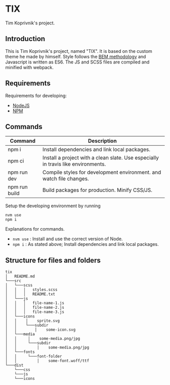 # TIX

Tim Koprivnik's project.

## Introduction

This is Tim Koprivnik's project, named "TIX". It is based on the custom theme he made by himself. Style follows the [BEM methodology](http://getbem.com/) and Javascript is written as ES6. The JS and SCSS files are compiled and minified with webpack.

## Requirements

Requirements for developing:

- [NodeJS](https://nodejs.org/en/)
- [NPM](https://npmjs.com/)

## Commands

| Command       | Description                                                                       |
| ------------- | --------------------------------------------------------------------------------- |
| npm i         | Install dependencies and link local packages.                                     |
| npm ci        | Install a project with a clean slate. Use especially in travis like environments. |
| npm run dev   | Compile styles for development environment. and watch file changes.               |
| npm run build | Build packages for production. Minify CSS/JS.                                     |

Setup the developing environment by running

    nvm use
    npm i

Explanations for commands.

- `nvm use` : Install and use the correct version of Node.
- `npm i` : As stated above; Install dependencies and link local packages.

## Structure for files and folders

```
tix
│   README.md
└───src
│   └───scss
│   │   │   styles.scss
│   │   │   README.txt
│   └───js
│   │   │   file-name-1.js
│   │   │   file-name-2.js
│   │   │   file-name-3.js
│   └───icons
│   │    │    sprite.svg
│   │    └───subdir
│   │        │    some-icon.svg
│   └───media
│   │     │    some-media.png/jpg
│   │     └───subdir
│   │         │    some-media.png/jpg
│   └───fonts
│   │     └───font-folder
│   │         │    some-font.woff/ttf
└───dist
    └───css
    └───js
    └───icons
```
